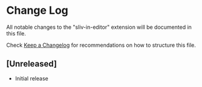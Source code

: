 # Change Log

All notable changes to the "sliv-in-editor" extension will be documented in this file.

Check [Keep a Changelog](http://keepachangelog.com/) for recommendations on how to structure this file.

## [Unreleased]

- Initial release